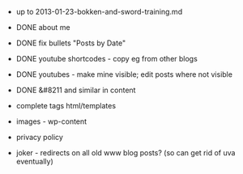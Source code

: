 * up to 2013-01-23-bokken-and-sword-training.md

* DONE about me
* DONE fix bullets "Posts by Date"
* DONE youtube shortcodes - copy eg from other blogs
* DONE youtubes - make mine visible; edit posts where not visible
* DONE &#8211 and similar in content
* complete tags html/templates
* images - wp-content
* privacy policy
* joker - redirects on all old www blog posts? (so can get rid of uva
  eventually)
